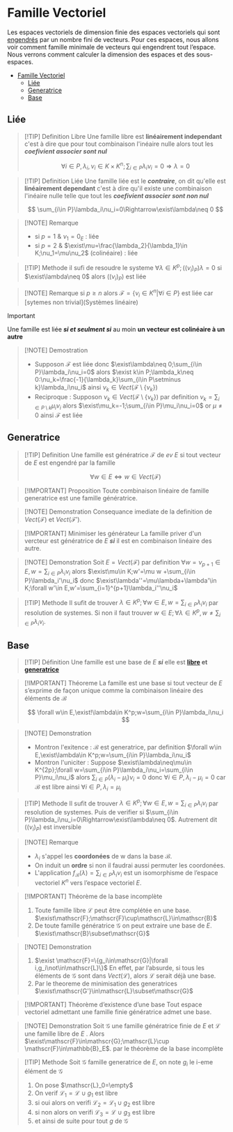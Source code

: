 # Famille Vectoriel

Les espaces vectoriels de dimension finie des espaces vectoriels qui sont [engendrés](chapitre_espace-vectoriel.md#engendrer) par un nombre fini de vecteurs.
Pour ces espaces, nous allons voir comment famille minimale de vecteurs qui engendrent tout l’espace.
Nous verrons comment calculer la dimension des espaces et des sous-espaces.

- [Famille Vectoriel](#famille-vectoriel)
  - [Liée](#liée)
  - [Generatrice](#generatrice)
  - [Base](#base)

## Liée

> [!TIP] Definition Libre
> Une famille libre est **linéairement independant** c'est à dire que pour tout combinaison l'inéaire nulle alors tout les ***coefivient associer sont nul***
>
> $$
> \forall i\in P,\lambda_i,\nu_i\in K\times K^n;\sum_{i\in P}\lambda_i\nu_i=0\Rightarrow\lambda=0
> $$

> [!TIP] Definition Liée
> Une famille liée est le ***contraire***, on dit qu'elle est **linéairement dependant** c'est à dire qu'il existe une combinaison l'inéaire nulle telle que tout les ***coefivient associer sont non nul***
>
> $$
> \sum_{i\in P}\lambda_i\nu_i=0\Rightarrow\exist\lambda\neq 0
> $$

> [!NOTE] Remarque
>
> - si $p=1$ & $\nu_1=0_E$ : liée
> - si $p=2$ & $\exist\mu=\frac{\lambda_2}{\lambda_1}\in K;\nu_1=\mu\nu_2$ (colinéaire) : liée

> [!TIP] Methode
> il sufi de resoudre le systeme
> $\forall\lambda\in K^p;((\nu_i)_P)\lambda =0$
> si $\exist\lambda\neq 0$ alors $((\nu_i)_P)$ est liée

> [!NOTE] Remarque
> si $p\geq n$ alors $\mathscr{F}=\{\nu_i\in K^n|\forall i\in P\}$ est liée
> car [sytemes non trivial](Systèmes linéaire)

> [!IMPORTANT]
> Une famille est liée ***si et seulment si*** au moin **un vecteur est colinéaire à un autre**

> [!NOTE] Demostration
>
> - Supposon $\mathscr{F}$ est liée
>   donc $\exist\lambda\neq 0;\sum_{i\in P}\lambda_i\nu_i=0$
>   alors $\exist k\in P;\lambda_k\neq 0:\nu_k=\frac{-1}{\lambda_k}\sum_{i\in P\setminus k}\lambda_i\nu_i$
>   ainsi $\nu_k\in Vect(\mathscr{F}\setminus\{\nu_k\})$
> - Reciproque :
>   Supposon $\nu_k\in Vect(\mathscr{F}\setminus\{\nu_k\})$
>   par definition $\nu_k=\sum_{i\in P\setminus k}\mu_i\nu_i$
>   alors $\exist\mu_k=-1;\sum_{i\in P}\mu_i\nu_i=0$
>   or $\mu\neq 0$ ainsi $\mathscr{F}$ est liée

## Generatrice

> [!TIP] Definition
> Une famille est génératrice $\mathscr{F}$ de *ev* $E$ si tout vecteur de $E$ est engendré par la famille
>
> $$
> \forall w\in E\Leftrightarrow w\in Vect(\mathscr{F})
> $$

> [!IMPORTANT] Proposition
> Toute combinaison linéaire de famille generatrice est une famille génératrice.

> [!NOTE] Demonstration
> Consequance imediate de la definition de $Vect(\mathscr{F})$ et $Vect(\mathscr{F'})$.

> [!IMPORTANT] Minimiser les générateur
> La famille priver d'un vercteur est génératrice de $E$ ***si*** il est en combinaison linéaire des autre.

> [!NOTE] Demonstration
> Soit $E=Vect(\mathscr{F})$
> par definition $\forall w=\nu_{p+1}\in E,w=\sum_{i\in P}\lambda_i\nu_i$
> alors $\exist\mu\in K;w'=\mu w +\sum_{i\in P}\lambda_i'\nu_i$
> donc $\exist\lambda''=\mu\lambda+\lambda'\in K;\forall w'\in E,w'=\sum_{i=1}^{p+1}\lambda_i''\nu_i$

> [!TIP] Methode
> Il sufit de trouver $\lambda\in K^p;\forall w\in E,w=\sum_{i\in P}\lambda_i\nu_i$ par resolution de systemes.
> Si non il faut trouver $w\in E;\forall \lambda\in K^p,w\neq\sum_{i\in P}\lambda_i\nu_i$.

## Base

> [!TIP] Définition
> Une famille est une base de $E$ ***si*** elle est **[libre](#liée) et [generatrice](#generatrice)**

> [!IMPORTANT] Théoreme
> La famille est une base si tout vecteur de $E$ s’exprime de façon unique comme la combinaison linéaire des éléments de $\mathscr{B}$
>
> $$
> \forall w\in E,\exist!\lambda\in K^p;w=\sum_{i\in P}\lambda_i\nu_i
> $$

> [!NOTE] Demonstration
>
> - Montron l'exitence :
>   $\mathscr{B}$ est generatrice,
>   par definition $\forall w\in E,\exist\lambda\in K^p;w=\sum_{i\in P}\lambda_i\nu_i$
> - Montron l'uniciter :
>   Suppose $\exist\lambda\neq\mu\in K^{2p};\forall w=\sum_{i\in P}\lambda_i\nu_i=\sum_{i\in P}\mu_i\nu_i$
>   alors $\sum_{i\in P}(\lambda_i-\mu_i)\nu_i=0$
>   donc $\forall i\in P,\lambda_i-\mu_i= 0$ car $\mathscr{B}$ est libre
>   ainsi $\forall i\in P,\lambda_i=\mu_i$

> [!TIP] Methode
> Il sufit de trouver $\lambda\in K^p;\forall w\in E,w=\sum_{i\in P}\lambda_i\nu_i$ par resolution de systemes.
> Puis de verifier si $\sum_{i\in P}\lambda_i\nu_i=0\Rightarrow\exist\lambda\neq 0$.
> Autrement dit $((\nu_i)_P)$ est inversible

> [!NOTE] Remarque
>
> - $\lambda_i$ s'appel les **coordonées** de w dans la base $\mathscr{B}$.
> - On induit un **ordre** si non il faudrai aussi permuter les coordonées.
> - L'application $f_\mathscr{B}(\lambda)=\sum_{i\in P}\lambda_i\nu_i$ est un isomorphisme de l’espace vectoriel $K^n$ vers l’espace vectoriel $E$.

> [!IMPORTANT] Théorème de la base incomplète
>
> 1. Toute famille libre $\mathscr{L}$ peut être complétée en une base.
>    $\exist\mathscr{F};\mathscr{F}\cup\mathscr{L}\in\mathscr{B}$
> 2. De toute famille génératrice $\mathscr{G}$ on peut extraire une base de $E$.
>    $\exist\mathscr{B}\subset\mathscr{G}$

> [!NOTE] Demonstration
>
> 1. $\exist \mathscr{F}=\{g_i\in\mathscr{G}|\forall i,g_i\not\in\mathscr{L}\}$
>    En effet, par l’absurde, si tous les éléments de $\mathscr{G}$ sont dans $Vect(\mathscr{L})$, alors $\mathscr{L}$ serait déjà une base.
> 2. Par le theoreme de minimisation des generatrices $\exist\mathscr{G'}\in\mathscr{L}\subset\mathscr{G}$

> [!IMPORTANT] Théorème d’existence d’une base
> Tout espace vectoriel admettant une famille finie génératrice admet une base.

> [!NOTE] Demonstration
> Soit $\mathscr{G}$ une famille génératrice finie de $E$ et $\mathscr{L}$ une famille libre de $E$ .
> Alors $\exist\mathscr{F}\in\mathscr{G};\mathscr{L}\cup \mathscr{F}\in\mathbb{B}_E$. par le théorème de la base incomplète

> [!TIP] Methode
> Soit $\mathscr{G}$ famille generatrice de $E$, on note $g_i$ le i-eme élément de $\mathscr{G}$
>
> 1. On pose $\mathscr{L}_0=\empty$
> 2. On verif $\mathscr{L}_1=\mathscr{L}\cup g_1$ est libre
> 3. si oui alors on verifi $\mathscr{L}_2=\mathscr{L}_1\cup g_2$ est libre
> 4. si non alors on verifi $\mathscr{L}_3=\mathscr{L}\cup g_3$ est libre
> 5. et ainsi de suite pour tout $g$ de $\mathscr{G}$
